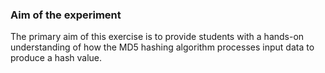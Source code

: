 ### Aim of the experiment
The primary aim of this exercise is to provide students with a hands-on understanding of how the MD5 hashing algorithm processes input data to produce a hash value.
